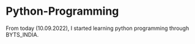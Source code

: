 # Python-Programming
From today (10.09.2022), I started learning python programming through BYTS_INDIA. 
